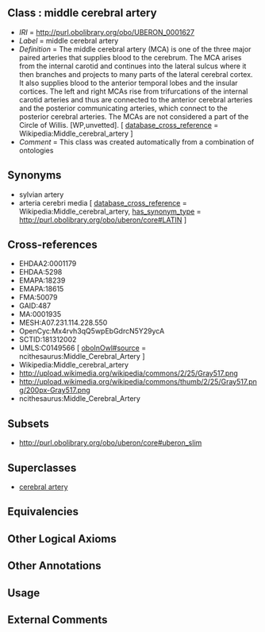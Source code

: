 
## Class : middle cerebral artery

 * *IRI* = http://purl.obolibrary.org/obo/UBERON_0001627
 * *Label* = middle cerebral artery
 * *Definition* = The middle cerebral artery (MCA) is one of the three major paired arteries that supplies blood to the cerebrum. The MCA arises from the internal carotid and continues into the lateral sulcus where it then branches and projects to many parts of the lateral cerebral cortex. It also supplies blood to the anterior temporal lobes and the insular cortices. The left and right MCAs rise from trifurcations of the internal carotid arteries and thus are connected to the anterior cerebral arteries and the posterior communicating arteries, which connect to the posterior cerebral arteries. The MCAs are not considered a part of the Circle of Willis. [WP,unvetted]. [ [database_cross_reference](../../ef/oboInOwl#hasDbXref.md) = Wikipedia:Middle_cerebral_artery ]
 * *Comment* = This class was created automatically from a combination of ontologies

## Synonyms

 * sylvian artery
 * arteria cerebri media [ [database_cross_reference](../../ef/oboInOwl#hasDbXref.md) = Wikipedia:Middle_cerebral_artery, [has_synonym_type](../../pe/oboInOwl#hasSynonymType.md) = http://purl.obolibrary.org/obo/uberon/core#LATIN ]

## Cross-references

 * EHDAA2:0001179
 * EHDAA:5298
 * EMAPA:18239
 * EMAPA:18615
 * FMA:50079
 * GAID:487
 * MA:0001935
 * MESH:A07.231.114.228.550
 * OpenCyc:Mx4rvh3qQ5wpEbGdrcN5Y29ycA
 * SCTID:181312002
 * UMLS:C0149566 [ [oboInOwl#source](../../ce/oboInOwl#source.md) = ncithesaurus:Middle_Cerebral_Artery ]
 * Wikipedia:Middle_cerebral_artery
 * http://upload.wikimedia.org/wikipedia/commons/2/25/Gray517.png
 * http://upload.wikimedia.org/wikipedia/commons/thumb/2/25/Gray517.png/200px-Gray517.png
 * ncithesaurus:Middle_Cerebral_Artery

## Subsets

 * http://purl.obolibrary.org/obo/uberon/core#uberon_slim

## Superclasses

 * [cerebral artery](../../UBERON/49/UBERON_0004449.md)

## Equivalencies


## Other Logical Axioms


## Other Annotations


## Usage


## External Comments

